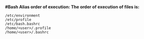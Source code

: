 **#Bash Alias order of execution: The order of execution of files is:**
```
/etc/environment
/etc/profile
/etc/bash.bashrc
/home/<user>/.profile
/home/<user>/.bashrc
```
